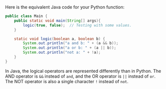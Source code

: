 Here is the equivalent Java code for your Python function:

```Java
public class Main {
    public static void main(String[] args){
        logic(true, false);  // Testing with some values.
    }

    static void logic(boolean a, boolean b) {
        System.out.println("a and b: " + (a && b));
        System.out.println("a or b: " + (a || b));
        System.out.println("not a: " + !a);
    }
}
```

In Java, the logical operators are represented differently than in Python. The AND operator is `&&` instead of `and`, and the OR operator is `||` instead of `or`. The NOT operator is also a single character `!` instead of `not`.
